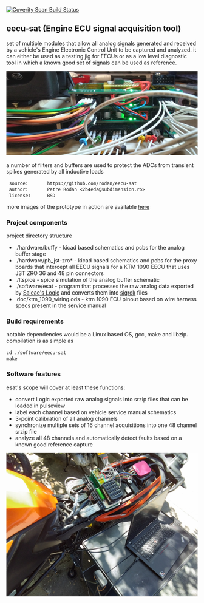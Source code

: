 <a href="https://scan.coverity.com/projects/rodan-eecu-sat">
  <img alt="Coverity Scan Build Status"
       src="https://scan.coverity.com/projects/30615/badge.svg"/>
</a>

## eecu-sat (Engine ECU signal acquisition tool)

set of multiple modules that allow all analog signals generated and received by a vehicle's Engine Electronic Control Unit to be captured and analyzed. it can either be used as a testing jig for EECUs or as a low level diagnostic tool in which a known good set of signals can be used as reference.

![logo](./doc/img/esat_analog_modules.jpg)

a number of filters and buffers are used to protect the ADCs from transient spikes generated by all inductive loads

```
 source:       https://github.com/rodan/eecu-sat
 author:       Petre Rodan <2b4eda@subdimension.ro>
 license:      BSD
```

more images of the prototype in action are available [here](https://photos.app.goo.gl/Gay5FS8gsCTZkYcH9)

### Project components

project directory structure

 * ./hardware/buffy - kicad based schematics and pcbs for the analog buffer stage
 * ./hardware/pb\_jst-zro*  - kicad based schematics and pcbs for the proxy boards that intercept all EECU signals for a KTM 1090 EECU that uses JST ZRO 36 and 48 pin connectors
 * ./ltspice - spice simulation of the analog buffer schematic
 * ./software/esat - program that processes the raw analog data exported by [Saleae's Logic](https://www.saleae.com/pages/downloads) and converts them into [sigrok](https://sigrok.org/wiki/File_format:Sigrok/v2) files
 * .doc/ktm\_1090\_wiring.ods - ktm 1090 ECU pinout based on wire harness specs present in the service manual

### Build requirements

notable dependencies would be a Linux based OS, gcc, make and libzip. compilation is as simple as

```
cd ./software/eecu-sat
make
```

### Software features

esat's scope will cover at least these functions:

 * convert Logic exported raw analog signals into srzip files that can be loaded in pulseview
 * label each channel based on vehicle service manual schematics
 * 3-point calibration of all analog channels
 * synchronize multiple sets of 16 channel acquisitions into one 48 channel srzip file
 * analyze all 48 channels and automatically detect faults based on a known good reference capture

![tool in use](./doc/img/esat_in_use.jpg)

